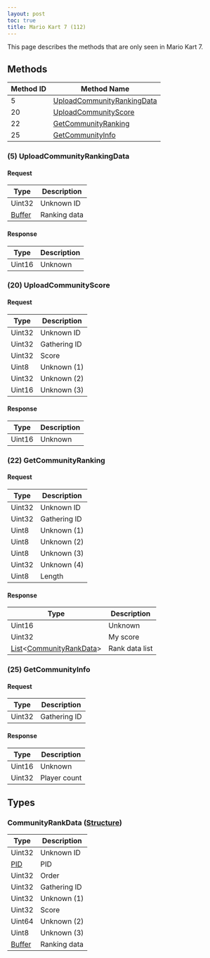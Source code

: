```yaml
---
layout: post
toc: true
title: Mario Kart 7 (112)
---
```


This page describes the methods that are only seen in Mario Kart 7.

## Methods

| Method ID | Method Name                                                 |
| --------- | ----------------------------------------------------------- |
| 5         | [UploadCommunityRankingData](#5-uploadcommunityrankingdata) |
| 20        | [UploadCommunityScore](#20-uploadcommunityscore)            |
| 22        | [GetCommunityRanking](#22-getcommunityranking)              |
| 25        | [GetCommunityInfo](#25-getcommunityinfo)                    |

### (5) UploadCommunityRankingData
#### Request

| Type     | Description  |
|----------|--------------|
| Uint32   | Unknown ID   |
| [Buffer] | Ranking data |

#### Response

| Type   | Description |
|--------|-------------|
| Uint16 | Unknown     |

### (20) UploadCommunityScore
#### Request

| Type   | Description  |
|--------|--------------|
| Uint32 | Unknown ID   |
| Uint32 | Gathering ID |
| Uint32 | Score        |
| Uint8  | Unknown (1)  |
| Uint32 | Unknown (2)  |
| Uint16 | Unknown (3)  |

#### Response

| Type   | Description |
|--------|-------------|
| Uint16 | Unknown     |

### (22) GetCommunityRanking
#### Request

| Type   | Description  |
|--------|--------------|
| Uint32 | Unknown ID   |
| Uint32 | Gathering ID |
| Uint8  | Unknown (1)  |
| Uint8  | Unknown (2)  |
| Uint8  | Unknown (3)  |
| Uint32 | Unknown (4)  |
| Uint8  | Length       |

#### Response

| Type                              | Description    |
|-----------------------------------|----------------|
| Uint16                            | Unknown        |
| Uint32                            | My score       |
| [List]&lt;[CommunityRankData]&gt; | Rank data list |

### (25) GetCommunityInfo
#### Request

| Type   | Description  |
|--------|--------------|
| Uint32 | Gathering ID |

#### Response

| Type   | Description  |
|--------|--------------|
| Uint16 | Unknown      |
| Uint32 | Player count |

## Types
### CommunityRankData ([Structure])

| Type     | Description  |
|----------|--------------|
| Uint32   | Unknown ID   |
| [PID]    | PID          |
| Uint32   | Order        |
| Uint32   | Gathering ID |
| Uint32   | Unknown (1)  |
| Uint32   | Score        |
| Uint64   | Unknown (2)  |
| Uint8    | Unknown (3)  |
| [Buffer] | Ranking data |

[Result]: /docs/nex/types#result
[String]: /docs/nex/types#string
[Buffer]: /docs/nex/types#buffer
[qBuffer]: /docs/nex/types#qbuffer
[List]: /docs/nex/types#list
[Map]: /docs/nex/types#map
[DateTime]: /docs/nex/types#datetime
[Structure]: /docs/nex/types#structure
[Data]: /docs/nex/types#anydataholder
[ResultRange]: /docs/nex/types#resultrange-structure
[PID]: /docs/nex/types#pid

[CommunityRankData]: #communityrankdata-structure

